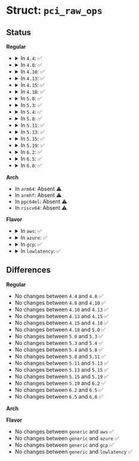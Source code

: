 # Struct: <code>pci_raw_ops</code>

## Status
<b>Regular</b>
<ul>
<li>
<details>
<summary>In <code>4.4</code>: ✅</summary>

```c
struct pci_raw_ops {
    int (*read)(unsigned int, unsigned int, unsigned int, int, int, u32 *);
    int (*write)(unsigned int, unsigned int, unsigned int, int, int, u32);
};
```
</details>
</li>
<li>
<details>
<summary>In <code>4.8</code>: ✅</summary>

```c
struct pci_raw_ops {
    int (*read)(unsigned int, unsigned int, unsigned int, int, int, u32 *);
    int (*write)(unsigned int, unsigned int, unsigned int, int, int, u32);
};
```
</details>
</li>
<li>
<details>
<summary>In <code>4.10</code>: ✅</summary>

```c
struct pci_raw_ops {
    int (*read)(unsigned int, unsigned int, unsigned int, int, int, u32 *);
    int (*write)(unsigned int, unsigned int, unsigned int, int, int, u32);
};
```
</details>
</li>
<li>
<details>
<summary>In <code>4.13</code>: ✅</summary>

```c
struct pci_raw_ops {
    int (*read)(unsigned int, unsigned int, unsigned int, int, int, u32 *);
    int (*write)(unsigned int, unsigned int, unsigned int, int, int, u32);
};
```
</details>
</li>
<li>
<details>
<summary>In <code>4.15</code>: ✅</summary>

```c
struct pci_raw_ops {
    int (*read)(unsigned int, unsigned int, unsigned int, int, int, u32 *);
    int (*write)(unsigned int, unsigned int, unsigned int, int, int, u32);
};
```
</details>
</li>
<li>
<details>
<summary>In <code>4.18</code>: ✅</summary>

```c
struct pci_raw_ops {
    int (*read)(unsigned int, unsigned int, unsigned int, int, int, u32 *);
    int (*write)(unsigned int, unsigned int, unsigned int, int, int, u32);
};
```
</details>
</li>
<li>
<details>
<summary>In <code>5.0</code>: ✅</summary>

```c
struct pci_raw_ops {
    int (*read)(unsigned int, unsigned int, unsigned int, int, int, u32 *);
    int (*write)(unsigned int, unsigned int, unsigned int, int, int, u32);
};
```
</details>
</li>
<li>
<details>
<summary>In <code>5.3</code>: ✅</summary>

```c
struct pci_raw_ops {
    int (*read)(unsigned int, unsigned int, unsigned int, int, int, u32 *);
    int (*write)(unsigned int, unsigned int, unsigned int, int, int, u32);
};
```
</details>
</li>
<li>
<details>
<summary>In <code>5.4</code>: ✅</summary>

```c
struct pci_raw_ops {
    int (*read)(unsigned int, unsigned int, unsigned int, int, int, u32 *);
    int (*write)(unsigned int, unsigned int, unsigned int, int, int, u32);
};
```
</details>
</li>
<li>
<details>
<summary>In <code>5.8</code>: ✅</summary>

```c
struct pci_raw_ops {
    int (*read)(unsigned int, unsigned int, unsigned int, int, int, u32 *);
    int (*write)(unsigned int, unsigned int, unsigned int, int, int, u32);
};
```
</details>
</li>
<li>
<details>
<summary>In <code>5.11</code>: ✅</summary>

```c
struct pci_raw_ops {
    int (*read)(unsigned int, unsigned int, unsigned int, int, int, u32 *);
    int (*write)(unsigned int, unsigned int, unsigned int, int, int, u32);
};
```
</details>
</li>
<li>
<details>
<summary>In <code>5.13</code>: ✅</summary>

```c
struct pci_raw_ops {
    int (*read)(unsigned int, unsigned int, unsigned int, int, int, u32 *);
    int (*write)(unsigned int, unsigned int, unsigned int, int, int, u32);
};
```
</details>
</li>
<li>
<details>
<summary>In <code>5.15</code>: ✅</summary>

```c
struct pci_raw_ops {
    int (*read)(unsigned int, unsigned int, unsigned int, int, int, u32 *);
    int (*write)(unsigned int, unsigned int, unsigned int, int, int, u32);
};
```
</details>
</li>
<li>
<details>
<summary>In <code>5.19</code>: ✅</summary>

```c
struct pci_raw_ops {
    int (*read)(unsigned int, unsigned int, unsigned int, int, int, u32 *);
    int (*write)(unsigned int, unsigned int, unsigned int, int, int, u32);
};
```
</details>
</li>
<li>
<details>
<summary>In <code>6.2</code>: ✅</summary>

```c
struct pci_raw_ops {
    int (*read)(unsigned int, unsigned int, unsigned int, int, int, u32 *);
    int (*write)(unsigned int, unsigned int, unsigned int, int, int, u32);
};
```
</details>
</li>
<li>
<details>
<summary>In <code>6.5</code>: ✅</summary>

```c
struct pci_raw_ops {
    int (*read)(unsigned int, unsigned int, unsigned int, int, int, u32 *);
    int (*write)(unsigned int, unsigned int, unsigned int, int, int, u32);
};
```
</details>
</li>
<li>
<details>
<summary>In <code>6.8</code>: ✅</summary>

```c
struct pci_raw_ops {
    int (*read)(unsigned int, unsigned int, unsigned int, int, int, u32 *);
    int (*write)(unsigned int, unsigned int, unsigned int, int, int, u32);
};
```
</details>
</li>
</ul>
<b>Arch</b>
<ul>
<li>
In <code>arm64</code>: Absent ⚠️
</li>
<li>
In <code>armhf</code>: Absent ⚠️
</li>
<li>
In <code>ppc64el</code>: Absent ⚠️
</li>
<li>
In <code>riscv64</code>: Absent ⚠️
</li>
</ul>
<b>Flavor</b>
<ul>
<li>
<details>
<summary>In <code>aws</code>: ✅</summary>

```c
struct pci_raw_ops {
    int (*read)(unsigned int, unsigned int, unsigned int, int, int, u32 *);
    int (*write)(unsigned int, unsigned int, unsigned int, int, int, u32);
};
```
</details>
</li>
<li>
<details>
<summary>In <code>azure</code>: ✅</summary>

```c
struct pci_raw_ops {
    int (*read)(unsigned int, unsigned int, unsigned int, int, int, u32 *);
    int (*write)(unsigned int, unsigned int, unsigned int, int, int, u32);
};
```
</details>
</li>
<li>
<details>
<summary>In <code>gcp</code>: ✅</summary>

```c
struct pci_raw_ops {
    int (*read)(unsigned int, unsigned int, unsigned int, int, int, u32 *);
    int (*write)(unsigned int, unsigned int, unsigned int, int, int, u32);
};
```
</details>
</li>
<li>
<details>
<summary>In <code>lowlatency</code>: ✅</summary>

```c
struct pci_raw_ops {
    int (*read)(unsigned int, unsigned int, unsigned int, int, int, u32 *);
    int (*write)(unsigned int, unsigned int, unsigned int, int, int, u32);
};
```
</details>
</li>
</ul>

## Differences
<b>Regular</b>
<ul>
<li>
No changes between <code>4.4</code> and <code>4.8</code> ✅
</li>
<li>
No changes between <code>4.8</code> and <code>4.10</code> ✅
</li>
<li>
No changes between <code>4.10</code> and <code>4.13</code> ✅
</li>
<li>
No changes between <code>4.13</code> and <code>4.15</code> ✅
</li>
<li>
No changes between <code>4.15</code> and <code>4.18</code> ✅
</li>
<li>
No changes between <code>4.18</code> and <code>5.0</code> ✅
</li>
<li>
No changes between <code>5.0</code> and <code>5.3</code> ✅
</li>
<li>
No changes between <code>5.3</code> and <code>5.4</code> ✅
</li>
<li>
No changes between <code>5.4</code> and <code>5.8</code> ✅
</li>
<li>
No changes between <code>5.8</code> and <code>5.11</code> ✅
</li>
<li>
No changes between <code>5.11</code> and <code>5.13</code> ✅
</li>
<li>
No changes between <code>5.13</code> and <code>5.15</code> ✅
</li>
<li>
No changes between <code>5.15</code> and <code>5.19</code> ✅
</li>
<li>
No changes between <code>5.19</code> and <code>6.2</code> ✅
</li>
<li>
No changes between <code>6.2</code> and <code>6.5</code> ✅
</li>
<li>
No changes between <code>6.5</code> and <code>6.8</code> ✅
</li>
</ul>
<b>Arch</b>
<ul>
</ul>
<b>Flavor</b>
<ul>
<li>
No changes between <code>generic</code> and <code>aws</code> ✅
</li>
<li>
No changes between <code>generic</code> and <code>azure</code> ✅
</li>
<li>
No changes between <code>generic</code> and <code>gcp</code> ✅
</li>
<li>
No changes between <code>generic</code> and <code>lowlatency</code> ✅
</li>
</ul>
